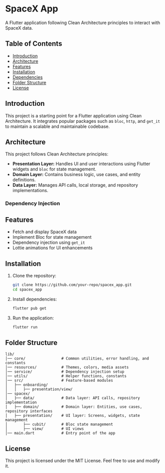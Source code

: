 # SpaceX App

A Flutter application following Clean Architecture principles to interact with SpaceX data.

## Table of Contents

- [Introduction](#introduction)
- [Architecture](#architecture)
- [Features](#features)
- [Installation](#installation)
- [Dependencies](#dependencies)
- [Folder Structure](#folder-structure)
- [License](#license)

## Introduction

This project is a starting point for a Flutter application using Clean Architecture. It integrates popular packages such as `bloc`, `http`, and `get_it` to maintain a scalable and maintainable codebase.

## Architecture

This project follows Clean Architecture principles:
- **Presentation Layer:** Handles UI and user interactions using Flutter widgets and `bloc` for state management.
- **Domain Layer:** Contains business logic, use cases, and entity definitions.
- **Data Layer:** Manages API calls, local storage, and repository implementations.

### Dependency Injection


## Features

- Fetch and display SpaceX data
- Implement Bloc for state management
- Dependency injection using `get_it`
- Lottie animations for UI enhancements

## Installation

1. Clone the repository:
   ```sh
   git clone https://github.com/your-repo/spacex_app.git
   cd spacex_app
   ```

2. Install dependencies:
   ```sh
   flutter pub get
   ```

3. Run the application:
   ```sh
   flutter run
   ```


## Folder Structure

```
lib/
│── core/                # Common utilities, error handling, and constants
│── resources/           # Themes, colors, media assets
│── service/             # Dependency injection setup
│── utils/               # Helper functions, constants
│── src/                 # Feature-based modules
│   ├── onboarding/
│   │   ├── presentation/view/
│── spacex/
│   ├── data/            # Data layer: API calls, repository implementation
│   ├── domain/          # Domain layer: Entities, use cases, repository interfaces
│   ├── presentation/    # UI layer: Screens, widgets, state management
│       ├── cubit/       # Bloc state management
│       ├── view/        # UI views
│── main.dart            # Entry point of the app
```

## License

This project is licensed under the MIT License. Feel free to use and modify it.